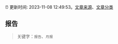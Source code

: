 :alarm_clock: 更新时间: 2023-11-08 12:49:53。[文章来源](/README.md)、[文章分类](/TAGS.md)

## 报告


> 关键字：`报告`、`月报`



